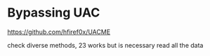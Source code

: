 # Bypassing UAC

https://github.com/hfiref0x/UACME

check diverse methods, 23 works but is necessary read all the data